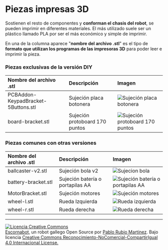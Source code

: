 # Piezas impresas 3D

Sostienen el resto de componentes y **conforman el chasis del robot**, se pueden imprimir en diferentes materiales. El más utilizado suele ser un plástico llamado PLA por ser el más económico y simple de imprimir.

En una de la columna aparece "**nombre del archivo .stl**" es el tipo de **formato que utilizan los programas de las impresoras 3D** para poder leer e imprimir la pieza.

### Piezas exclusivas de la versión DIY

| Nombre del archivo .stl | Descripción | Imagen |
| :--- | :--- | :--- |
| PCBAddon-KeypadBracket-5Buttons.stl | Sujeción placa botonera | ![Sujeción placa botonera](https://raw.githubusercontent.com/escornabot/escornabot-DIY/master/imagenes/Addon-KeypadBracket-5Buttons.png) |
| board-bracket.stl | Sujeción protoboard 170 puntos | ![Sujeción protoboard 170 puntos](https://raw.githubusercontent.com/escornabot/escornabot-DIY/master/imagenes/board-bracket.png) |

### Piezas comunes con otras versiones

| Nombre del archivo .stl | Descripción | Imagen |
| :--- | :--- | :--- |
| ballcaster-v2.stl | Sujeción bola v2 | ![Sujecion bola](https://github.com/pablorubma/escornabot-DIY/raw/master/imagenes/ballcaster-v2.png) |
| battery-bracket.stl | Sujeción batería o portapilas AA | ![Sujeción batería o portapilas AA](https://github.com/pablorubma/escornabot-DIY/raw/master/imagenes/battery-bracket.png) |
| MotorBracket.stl | Sujeción motores | ![Sujeción motores](https://github.com/pablorubma/escornabot-DIY/raw/master/imagenes/MotorBracket.png) |
| wheel-l.stl | Rueda Izquierda | ![Rueda izquierda](https://raw.githubusercontent.com/escornabot/escornabot-DIY/master/imagenes/wheel-l.png) |
| wheel-r.stl | Rueda derecha | ![Rueda derecha](https://raw.githubusercontent.com/escornabot/escornabot-DIY/master/imagenes/wheel-r.png) |

---

[![Licencia Creative Commons](https://licensebuttons.net/l/by-nc-sa/4.0/80x15.png)](https://creativecommons.org/licenses/by-nc-sa/4.0/)  
[Escornabot](http://escornabot.com/web/), un robot gallego Open Source por [Pablo Rubio Martínez](https://legacy.gitbook.com/@pablorubiomartinez).  Bajo licencia [Creative Commons Reconocimiento-NoComercial-CompartirIgual 4.0 Internacional License.](https://creativecommons.org/licenses/by-nc-sa/4.0/)




